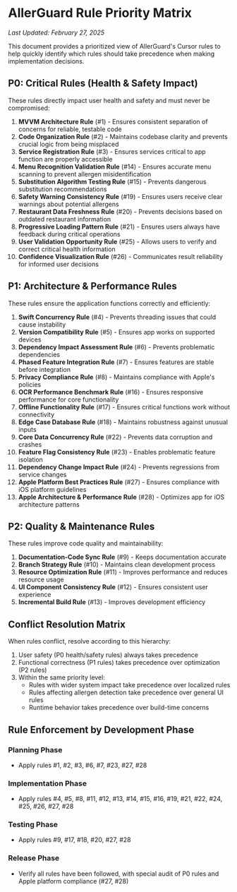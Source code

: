 # AllerGuard Rule Priority Matrix

*Last Updated: February 27, 2025*

This document provides a prioritized view of AllerGuard's Cursor rules to help quickly identify which rules should take precedence when making implementation decisions.

## P0: Critical Rules (Health & Safety Impact)

These rules directly impact user health and safety and must never be compromised:

1. **MVVM Architecture Rule** (#1) - Ensures consistent separation of concerns for reliable, testable code
2. **Code Organization Rule** (#2) - Maintains codebase clarity and prevents crucial logic from being misplaced
3. **Service Registration Rule** (#3) - Ensures services critical to app function are properly accessible
4. **Menu Recognition Validation Rule** (#14) - Ensures accurate menu scanning to prevent allergen misidentification
5. **Substitution Algorithm Testing Rule** (#15) - Prevents dangerous substitution recommendations
6. **Safety Warning Consistency Rule** (#19) - Ensures users receive clear warnings about potential allergens
7. **Restaurant Data Freshness Rule** (#20) - Prevents decisions based on outdated restaurant information
8. **Progressive Loading Pattern Rule** (#21) - Ensures users always have feedback during critical operations
9. **User Validation Opportunity Rule** (#25) - Allows users to verify and correct critical health information
10. **Confidence Visualization Rule** (#26) - Communicates result reliability for informed user decisions

## P1: Architecture & Performance Rules

These rules ensure the application functions correctly and efficiently:

1. **Swift Concurrency Rule** (#4) - Prevents threading issues that could cause instability
2. **Version Compatibility Rule** (#5) - Ensures app works on supported devices
3. **Dependency Impact Assessment Rule** (#6) - Prevents problematic dependencies
4. **Phased Feature Integration Rule** (#7) - Ensures features are stable before integration
5. **Privacy Compliance Rule** (#8) - Maintains compliance with Apple's policies
6. **OCR Performance Benchmark Rule** (#16) - Ensures responsive performance for core functionality
7. **Offline Functionality Rule** (#17) - Ensures critical functions work without connectivity
8. **Edge Case Database Rule** (#18) - Maintains robustness against unusual inputs
9. **Core Data Concurrency Rule** (#22) - Prevents data corruption and crashes
10. **Feature Flag Consistency Rule** (#23) - Enables problematic feature isolation
11. **Dependency Change Impact Rule** (#24) - Prevents regressions from service changes
12. **Apple Platform Best Practices Rule** (#27) - Ensures compliance with iOS platform guidelines
13. **Apple Architecture & Performance Rule** (#28) - Optimizes app for iOS architecture patterns

## P2: Quality & Maintenance Rules

These rules improve code quality and maintainability:

1. **Documentation-Code Sync Rule** (#9) - Keeps documentation accurate
2. **Branch Strategy Rule** (#10) - Maintains clean development process
3. **Resource Optimization Rule** (#11) - Improves performance and reduces resource usage
4. **UI Component Consistency Rule** (#12) - Ensures consistent user experience
5. **Incremental Build Rule** (#13) - Improves development efficiency

## Conflict Resolution Matrix

When rules conflict, resolve according to this hierarchy:

1. User safety (P0 health/safety rules) always takes precedence
2. Functional correctness (P1 rules) takes precedence over optimization (P2 rules)
3. Within the same priority level:
   - Rules with wider system impact take precedence over localized rules
   - Rules affecting allergen detection take precedence over general UI rules
   - Runtime behavior takes precedence over build-time concerns

## Rule Enforcement by Development Phase

### Planning Phase
- Apply rules #1, #2, #3, #6, #7, #23, #27, #28

### Implementation Phase
- Apply rules #4, #5, #8, #11, #12, #13, #14, #15, #16, #19, #21, #22, #24, #25, #26, #27, #28

### Testing Phase
- Apply rules #9, #17, #18, #20, #27, #28

### Release Phase
- Verify all rules have been followed, with special audit of P0 rules and Apple platform compliance (#27, #28) 